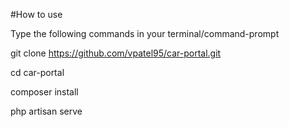 
#How to use

Type the following commands in your terminal/command-prompt

git clone https://github.com/vpatel95/car-portal.git

cd car-portal

composer install

php artisan serve
